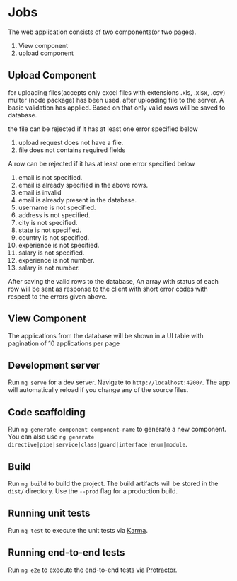 # Jobs

The web application consists of two components(or two pages).
1. View component
2. upload component

## Upload Component

for uploading files(accepts only excel files with extensions .xls, .xlsx, .csv) multer (node package) has been used.
after uploading file to the server. A basic validation has applied. Based on that only valid rows will be saved to database.

the file can be rejected if it has at least one error specified below
  1. upload request does not have a file.
  2. file does not contains required fields

A row can be rejected if it has at least one error specified below
  1. email is not specified.
  2. email is already specified in the above rows.
  3. email is invalid
  4. email is already present in the database.
  5. username is not specified.
  6. address is not specified.
  7. city is not specified.
  8. state is not specified.
  9. country is not specified.
  10. experience is not specified.
  11. salary is not specified.
  12. experience is not number.
  13. salary is not number.

After saving the valid rows to the database, An array with status of each row will be sent as response to the client with short error codes with respect to the errors given above.

## View Component

The applications from the database will be shown in a UI table with pagination of 10 applications per page

## Development server

Run `ng serve` for a dev server. Navigate to `http://localhost:4200/`. The app will automatically reload if you change any of the source files.

## Code scaffolding

Run `ng generate component component-name` to generate a new component. You can also use `ng generate directive|pipe|service|class|guard|interface|enum|module`.

## Build

Run `ng build` to build the project. The build artifacts will be stored in the `dist/` directory. Use the `--prod` flag for a production build.

## Running unit tests

Run `ng test` to execute the unit tests via [Karma](https://karma-runner.github.io).

## Running end-to-end tests

Run `ng e2e` to execute the end-to-end tests via [Protractor](http://www.protractortest.org/).
